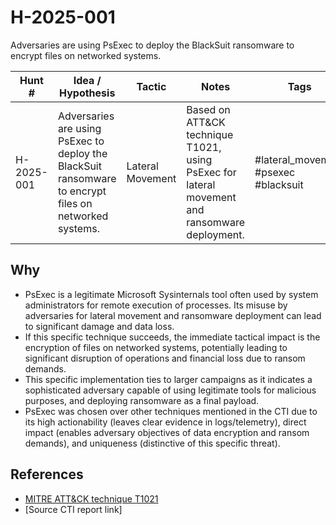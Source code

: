 # H-2025-001
Adversaries are using PsExec to deploy the BlackSuit ransomware to encrypt files on networked systems.

| Hunt #       | Idea / Hypothesis                                                      | Tactic         | Notes                                      | Tags                           | Submitter                                   |
|--------------|-------------------------------------------------------------------------|----------------|--------------------------------------------|--------------------------------|---------------------------------------------|
| H-2025-001    | Adversaries are using PsExec to deploy the BlackSuit ransomware to encrypt files on networked systems. | Lateral Movement | Based on ATT&CK technique T1021, using PsExec for lateral movement and ransomware deployment. | #lateral_movement #psexec #blacksuit | [hearth-auto-intel](https://github.com/THORCollective/HEARTH) |

## Why
- PsExec is a legitimate Microsoft Sysinternals tool often used by system administrators for remote execution of processes. Its misuse by adversaries for lateral movement and ransomware deployment can lead to significant damage and data loss.
- If this specific technique succeeds, the immediate tactical impact is the encryption of files on networked systems, potentially leading to significant disruption of operations and financial loss due to ransom demands.
- This specific implementation ties to larger campaigns as it indicates a sophisticated adversary capable of using legitimate tools for malicious purposes, and deploying ransomware as a final payload.
- PsExec was chosen over other techniques mentioned in the CTI due to its high actionability (leaves clear evidence in logs/telemetry), direct impact (enables adversary objectives of data encryption and ransom demands), and uniqueness (distinctive of this specific threat).

## References
- [MITRE ATT&CK technique T1021](https://attack.mitre.org/techniques/T1021/)
- [Source CTI report link]